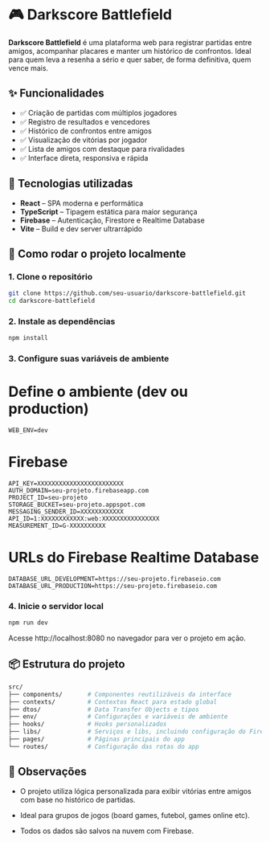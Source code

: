 # 🎮 Darkscore Battlefield

**Darkscore Battlefield** é uma plataforma web para registrar partidas entre amigos, acompanhar placares e manter um histórico de confrontos. Ideal para quem leva a resenha a sério e quer saber, de forma definitiva, quem vence mais.

## ✨ Funcionalidades

- ✅ Criação de partidas com múltiplos jogadores
- ✅ Registro de resultados e vencedores
- ✅ Histórico de confrontos entre amigos
- ✅ Visualização de vitórias por jogador
- ✅ Lista de amigos com destaque para rivalidades
- ✅ Interface direta, responsiva e rápida

## 🧪 Tecnologias utilizadas

- **React** – SPA moderna e performática
- **TypeScript** – Tipagem estática para maior segurança
- **Firebase** – Autenticação, Firestore e Realtime Database
- **Vite** – Build e dev server ultrarrápido

## 🚀 Como rodar o projeto localmente

### 1. Clone o repositório

```bash
git clone https://github.com/seu-usuario/darkscore-battlefield.git
cd darkscore-battlefield
```

### 2. Instale as dependências

```bash
npm install
```

### 3. Configure suas variáveis de ambiente

# Define o ambiente (dev ou production)

```env
WEB_ENV=dev
```

# Firebase

```env
API_KEY=XXXXXXXXXXXXXXXXXXXXXXXX
AUTH_DOMAIN=seu-projeto.firebaseapp.com
PROJECT_ID=seu-projeto
STORAGE_BUCKET=seu-projeto.appspot.com
MESSAGING_SENDER_ID=XXXXXXXXXXXX
API_ID=1:XXXXXXXXXXXX:web:XXXXXXXXXXXXXXXX
MEASUREMENT_ID=G-XXXXXXXXXX
```

# URLs do Firebase Realtime Database

```env
DATABASE_URL_DEVELOPMENT=https://seu-projeto.firebaseio.com
DATABASE_URL_PRODUCTION=https://seu-projeto.firebaseio.com
```

### 4. Inicie o servidor local

```bash
npm run dev
```

Acesse http://localhost:8080 no navegador para ver o projeto em ação.

## 📦 Estrutura do projeto

```bash
src/
├── components/       # Componentes reutilizáveis da interface
├── contexts/         # Contextos React para estado global
├── dtos/             # Data Transfer Objects e tipos
├── env/              # Configurações e variáveis de ambiente
├── hooks/            # Hooks personalizados
├── libs/             # Serviços e libs, incluindo configuração do Firebase
├── pages/            # Páginas principais do app
└── routes/           # Configuração das rotas do app
```

## 📌 Observações

- O projeto utiliza lógica personalizada para exibir vitórias entre amigos com base no histórico de partidas.

- Ideal para grupos de jogos (board games, futebol, games online etc).

- Todos os dados são salvos na nuvem com Firebase.
